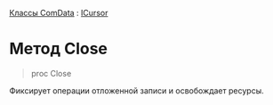 ﻿---
Keywords: Close
Link: .ICursor.@Close
---

[Классы ComData](topic:.Custom.ComData.Default) : [ICursor](Default)

# Метод Close

> proc Close

Фиксирует операции отложенной записи и освобождает ресурсы.

